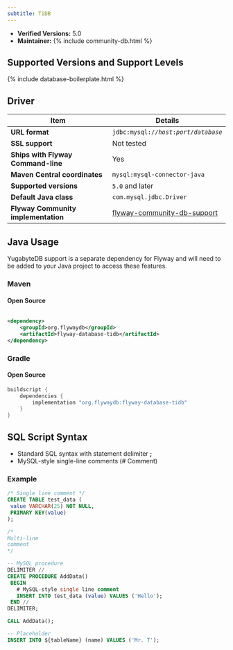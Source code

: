 ```yaml
---
subtitle: TiDB
---
```


- **Verified Versions:** 5.0
- **Maintainer:** {% include community-db.html %}

## Supported Versions and Support Levels

{% include database-boilerplate.html %}

## Driver

| Item                                | Details                                                                                                             |
| ----------------------------------- | ------------------------------------------------------------------------------------------------------------------- |
| **URL format**                      | <code>jdbc:mysql://<i>host</i>:<i>port</i>/<i>database</i></code>                                                   |
| **SSL support**                     | Not tested                                                                                                          |
| **Ships with Flyway Command-line**  | Yes                                                                                                                 |
| **Maven Central coordinates**       | `mysql:mysql-connector-java`                                                                                        |
| **Supported versions**              | `5.0` and later                                                                                                     |
| **Default Java class**              | `com.mysql.jdbc.Driver`                                                                                             |
| **Flyway Community implementation** | [flyway-community-db-support](https://github.com/flyway/flyway-community-db-support/tree/main/flyway-database-tidb) |


## Java Usage

YugabyteDB support is a separate dependency for Flyway and will need to be added to your Java project to access these features.

### Maven

#### Open Source

```xml

<dependency>
    <groupId>org.flywaydb</groupId>
    <artifactId>flyway-database-tidb</artifactId>
</dependency>
```

### Gradle

#### Open Source

```groovy
buildscript {
    dependencies {
        implementation "org.flywaydb:flyway-database-tidb"
    }
}
```

## SQL Script Syntax

- Standard SQL syntax with statement delimiter **;**
- MySQL-style single-line comments (# Comment)
 
### Example

```sql
/* Single line comment */
CREATE TABLE test_data (
 value VARCHAR(25) NOT NULL,
 PRIMARY KEY(value)
);

/*
Multi-line
comment
*/

-- MySQL procedure
DELIMITER //
CREATE PROCEDURE AddData()
 BEGIN
   # MySQL-style single line comment
   INSERT INTO test_data (value) VALUES ('Hello');
 END //
DELIMITER;

CALL AddData();

-- Placeholder
INSERT INTO ${tableName} (name) VALUES ('Mr. T');
```
